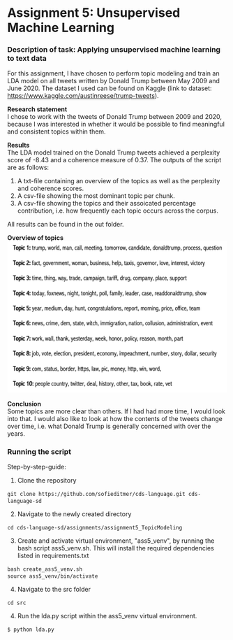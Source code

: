 # Assignment 5: Unsupervised Machine Learning

### Description of task: Applying unsupervised machine learning to text data

For this assignment, I have chosen to perform topic modeling and train an LDA model on all tweets written by Donald Trump between May 2009 and June 2020. The dataset I used can be found on Kaggle (link to dataset: https://www.kaggle.com/austinreese/trump-tweets). 

__Research statement__ <br>
I chose to work with the tweets of Donald Trump between 2009 and 2020, because I was interested in whether it would be possible to find meaningful and consistent topics within them.

__Results__ <br>
The LDA model trained on the Donald Trump tweets achieved a perplexity score of -8.43 and a coherence measure of 0.37. The outputs of the script are as follows:

1. A txt-file containing an overview of the topics as well as the perplexity and coherence scores. 
2. A csv-file showing the most dominant topic per chunk. 
3. A csv-file showing the topics and their assoicated percentage contribution, i.e. how frequently each topic occurs across the corpus. 

All results can be found in the out folder. 

__Overview of topics__
![alt text](https://github.com/sofieditmer/cds-language/blob/main/assignments/assignment5_TopicModeling/out/topics.png)

__Conclusion__ <br>
Some topics are more clear than others. If I had had more time, I would look into that. I would also like to look at how the contents of the tweets change over time, i.e. what Donald Trump is generally concerned with over the years. <br>

### Running the script <br>
Step-by-step-guide:

1. Clone the repository
```
git clone https://github.com/sofieditmer/cds-language.git cds-language-sd
```

2. Navigate to the newly created directory
```
cd cds-language-sd/assignments/assignment5_TopicModeling
```

3. Create and activate virtual environment, "ass5_venv", by running the bash script ass5_venv.sh. This will install the required dependencies listed in requirements.txt 

```
bash create_ass5_venv.sh
source ass5_venv/bin/activate
```

4. Navigate to the src folder

```
cd src
```

4. Run the lda.py script within the ass5_venv virtual environment.

```
$ python lda.py
```